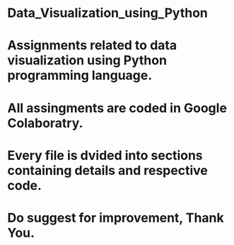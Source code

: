 # Data_Visualization_using_Python
# Assignments related to data visualization using Python programming language.
# All assingments are coded in Google Colaboratry.
# Every file is dvided into sections containing details and respective code.
# Do suggest for improvement, Thank You.
